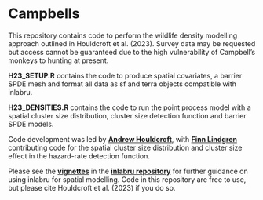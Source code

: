 # Campbells

This repository contains code to perform the wildlife density modelling approach outlined in Houldcroft et al. (2023). Survey data may be requested but access cannot be guaranteed due to the high vulnerability of Campbell’s monkeys to hunting at present.

<b>H23_SETUP.R</b> contains the code to produce spatial covariates, a barrier SPDE mesh and format all data as sf and terra objects compatible with inlabru.

<b>H23_DENSITIES.R</b> contains the code to run the point process model with a spatial cluster size distribution, cluster size detection function and barrier SPDE models.

Code development was led by <strong><a href="https://github.com/andyhouldcroft" target="_blank" rel="noopener noreferrer">Andrew Houldcroft</a></strong>, with <strong><a href="https://github.com/finnlindgren" target="_blank" rel="noopener noreferrer">Finn Lindgren</a></strong> contributing code for the spatial cluster size distribution and cluster size effect in the hazard-rate detection function.

Please see the <strong><a href="https://github.com/inlabru-org/inlabru/tree/devel/vignettes/articles" target="_blank" rel="noopener noreferrer">vignettes</a></strong> in the <strong><a href="https://github.com/inlabru-org/inlabru" target="_blank" rel="noopener noreferrer">inlabru repository</a></strong> for further guidance on using inlabru for spatial modelling.
Code in this repository are free to use, but please cite Houldcroft et al. (2023) if you do so.
